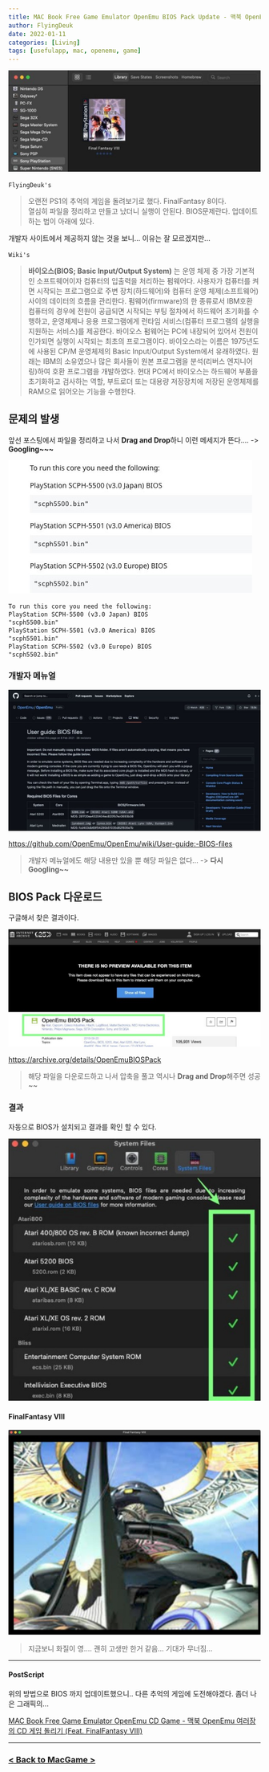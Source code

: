 ```yaml
---
title: MAC Book Free Game Emulator OpenEmu BIOS Pack Update - 맥북 OpenEmu BIOS 팩 업데이트 법 (Feat. FinalFantasy VIII)
author: FlyingDeuk
date: 2022-01-11
categories: [Living]
tags: [usefulapp, mac, openemu, game]
---
```


![game](/img/living/macbook/bios2.jpg)

`FlyingDeuk's`
> 오랜전 PS1의 추억의 게임을 돌려보기로 했다. FinalFantasy 8이다. <br>
열심히 파일을 정리하고 만들고 났더니 실행이 안된다. BIOS문제란다. 업데이트하는 법이 아래에 있다.

개발자 사이트에서 제공하지 않는 것을 보니... 이유는 잘 모르겠지만...

`Wiki's`
> **바이오스(BIOS; Basic Input/Output System)** 는 운영 체제 중 가장 기본적인 소프트웨어이자 컴퓨터의 입출력을 처리하는 펌웨어다. 사용자가 컴퓨터를 켜면 시작되는 프로그램으로 주변 장치(하드웨어)와 컴퓨터 운영 체제(소프트웨어) 사이의 데이터의 흐름을 관리한다. 펌웨어(firmware)의 한 종류로서 IBM호환 컴퓨터의 경우에 전원이 공급되면 시작되는 부팅 절차에서 하드웨어 초기화를 수행하고, 운영체제나 응용 프로그램에게 런타임 서비스(컴퓨터 프로그램의 실행을 지원하는 서비스)를 제공한다. 바이오스 펌웨어는 PC에 내장되어 있어서 전원이 인가되면 실행이 시작되는 최초의 프로그램이다. 바이오스라는 이름은 1975년도에 사용된 CP/M 운영체제의 Basic Input/Output System에서 유래하였다. 원래는 IBM의 소유였으나 많은 회사들이 원본 프로그램을 분석(리버스 엔지니어링)하여 호환 프로그램을 개발하였다. 현대 PC에서 바이오스는 하드웨어 부품을 초기화하고 검사하는 역할, 부트로더 또는 대용량 저장장치에 저장된 운영체제를 RAM으로 읽어오는 기능을 수행한다.

## 문제의 발생
앞선 포스팅에서 파일을 정리하고 나서 **Drag and Drop**하니 이런 메세지가 뜬다.... -> **Googling~~~**

![game](/img/living/macbook/bios4.jpg)
```
To run this core you need the following:
PlayStation SCPH-5500 (v3.0 Japan) BIOS
"scph5500.bin"
PlayStation SCPH-5501 (v3.0 America) BIOS
"scph5501.bin"
PlayStation SCPH-5502 (v3.0 Europe) BIOS
"scph5502.bin"
```

### 개발자 메뉴얼

![game](/img/living/macbook/bios5.jpg)

<https://github.com/OpenEmu/OpenEmu/wiki/User-guide:-BIOS-files>
> 개발자 메뉴얼에도 해당 내용만 있을 뿐 해당 파일은 없다... -> **다시 Googling~~**


## BIOS Pack 다운로드
구글해서 찾은 결과이다.

![game](/img/living/macbook/bios1.jpg)

<https://archive.org/details/OpenEmuBIOSPack>
> 해당 파일을 다운로드하고 나서 압축을 풀고 역시나 **Drag and Drop**해주면 성공~~

### 결과
자동으로 BIOS가 설치되고 결과를 확인 할 수 있다.

![game](/img/living/macbook/bios3.jpg)

#### FinalFantasy VIII
![game](/img/living/macbook/bios6.jpg)
> 지금보니 화질이 영.... 괜히 고생만 한거 같음... 기대가 무너짐...

------

#### PostScript

위의 방법으로 BIOS 까지 업데이트했으니.. 다른 추억의 게임에 도전해야겠다. 좀더 나은 그래픽의...

[MAC Book Free Game Emulator OpenEmu CD Game - 맥북 OpenEmu 여러장의 CD 게임 돌리기 (Feat. FinalFantasy VIII)](/posts/MacGameCD/)

-----------

### [< Back to MacGame >](/posts/MacGame/)
